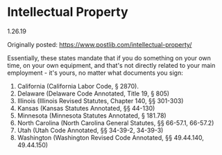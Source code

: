 # Intellectual Property

1.26.19

Originally posted: https://www.postlib.com/intellectual-property/

Essentially, these states mandate that if you do something on your own time, on your own equipment, and that's not directly related to your main employment - it's yours, no matter what documents you sign:

1. California  (California Labor Code, § 2870).
1. Delaware (Delaware Code Annotated, Title 19, § 805)
1. Illinois (Illinois Revised Statutes, Chapter 140, §§ 301-303)
1. Kansas (Kansas Statutes Annotated, §§ 44-130)
1. Minnesota (Minnesota Statutes Annotated, § 181.78)
1. North Carolina (North Carolina General Statutes, §§ 66-57.1, 66-57.2)
1. Utah (Utah Code Annotated, §§ 34-39-2, 34-39-3)
1. Washington (Washington Revised Code Annotated, §§ 49.44.140, 49.44.150)
